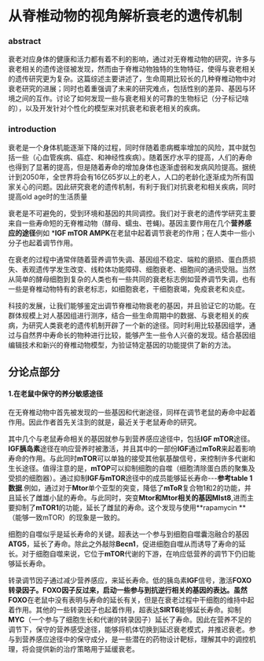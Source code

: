 # 从脊椎动物的视角解析衰老的遗传机制



### abstract

衰老对应身体的健康和活力都有着不利的影响，通过对无脊椎动物的研究，许多与衰老相关的遗传途径被发现，然而由于脊椎动物独特的生物特征，使得与衰老相关的遗传研究更为复杂。这篇综述主要讲述了，生命周期比较长的几种脊椎动物中对衰老研究的进展；同时也着重强调了未来的研究难点，包括性别的差异、基因与环境之间的互作。讨论了如何发现一些与衰老相关的可靠的生物标记（分子标记啥的），以及开发针对个性化的模型来对抗衰老和衰老相关的疾病。

### introduction

  衰老是一个身体机能逐渐下降的过程，同时伴随着患病概率增加的风险，其中就包括一些（心血管疾病、癌症、和神经性疾病）。随着医疗水平的提高，人们的寿命也得到了显著的提高，但是随着寿命的增加身体也逐渐虚弱和发病风险提高。据统计到2050年，全世界将会有16亿65岁以上的老人，人口的老龄化逐渐成为所有国家关心的问题。因此研究衰老的遗传机制，有利于我们对抗衰老和相关疾病，同时提高old age时的生活质量

  衰老是不可避免的，受到环境和基因的共同调控。我们对于衰老的遗传学研究主要来自一些寿命短的无脊椎动物（酵母、蠕虫、苍蝇)。基因主要作用在几个**营养感应的途径**例如 ***IGF mTOR AMPK**在老鼠中起着调节衰老的作用；在人类中一些小分子也起着调节作用。

  在衰老的过程中通常伴随着营养调节失调、基因组不稳定、端粒的磨损、蛋白质损失、表观遗传学发生改变、线粒体功能障碍、细胞衰老、细胞间的通讯受阻。当然从简单的酵母细胞到复杂的人类也有一些共同的衰老标志例如营养调节失调，也有一些是脊椎动物特有的衰老标志，如细胞衰老，干细胞衰竭，免疫衰老和炎症。

  科技的发展，让我们能够鉴定出调节脊椎动物衰老的基因，并且验证它的功能。在群体规模上对人基因组进行测序，结合一些生命周期中的数据、与衰老相关的疾病，为研究人类衰老的遗传机制开辟了一个新的途径。同时利用比较基因组学，通过与自然界中寿命长的物种进行比较，能够产生一些令人兴奋的发现。结合基因组编辑技术和新兴的脊椎动物模型，为验证特定基因的功能提供了新的方法。

## 分论点部分

#### 1.在老鼠中保守的养分敏感途径

在无脊椎动物中首先被发现的一些基因和代谢途径，同样在调节老鼠的寿命中起着作用。因此作者首先关注到的就是，最近关于老鼠寿命的研究。

其中几个与老鼠寿命相关的基因就参与到营养感应途径中，包括**IGF mTOR**途径。**IGF胰岛素**途径在响应营养时被激活，并且其中的一部份**IGF**通过**mToR**来起着影响寿命的作用。与此同时**mTOR**可以单独的接受其他氨基酸信号，来控制许多代谢和生长途径。值得注意的是，**mTOP**可以抑制细胞的自噬（细胞清除蛋白质的聚集及受损的细胞器）。通过抑制**IGF与mTOR**途径中的成员能够延长寿命---**参考table 1数据**.例如，通过对于**Mtor**单个亚型的突变，降低了**mToR**复合物1和2的功能，并且延长了雌雄小鼠的寿命。与此同时，突变**Mtor和Mtor相关的基因Mlst8**,进而主要抑制了**mTOR1**的功能，延长了雌鼠的寿命。这个发现与使用**rapamycin **（能够一致mTOR）的现象是一致的。

细胞的自噬似乎是延长寿命的关键。超表达一个参与到细胞自噬囊泡融合的基因**ATG5**，延长了寿命。除此之外敲除**Becn1**，促进细胞自噬从而诱导了寿命的延长。对于细胞自噬来说，它位于**mTOR**代谢的下游，在响应低营养的调节下仍旧能够延长寿命。

转录调节因子通过减少营养感应，来延长寿命。低的胰岛素**IGF**信号，激活**FOXO **转录因子。**FOXO**因子反过来，启动一些参与到抗逆行相关的基因的表达。虽然**FOXO**在老鼠中没有表明与寿命的延长有关，但是在衰老过程中干细胞的维持中起着作用。其他的一些转录因子也起着作用，超表达**SIRT6**能够延长寿命。抑制**MYC**（一个参与了细胞生长和代谢的转录因子）延长了寿命。因此在营养不足的调节下，保守的营养感受途径，能够将机体切换到延迟衰老模式，并推迟衰老。参与到营养感应途径中的保守成分，是一些潜在的药物设计靶标，理解其中的调控机理，将会提供新的治疗策略用于延缓衰老。







